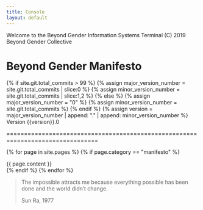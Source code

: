 ```yaml
---
title: Console
layout: default
---
```

<div id="flash"></div>
<div class="console crt">
<p>Welcome to the Beyond Gender Information Systems Terminal (C) 2019 Beyond Gender Collective</p>
<div id="intro">
</div>
<div id="text">
<h1 class="glitch" data-text="BEYOND GENDER MANIFESTO">Beyond Gender Manifesto</h1>
{% if site.git.total_commits > 99 %}
    {% assign major_version_number = site.git.total_commits | slice:0 %}
    {% assign minor_version_number = site.git.total_commits | slice:1,2 %}
{% else %}
    {% assign major_version_number = "0" %}
    {% assign minor_version_number = site.git.total_commits %}
{% endif %}
{% assign version = major_version_number | append: "." | append: minor_version_number %}
Version {{version}}.0

================================================================================

{% for page in site.pages %}
    {% if page.category == "manifesto" %}
<div class="console-section">
{{ page.content }}
</div>
    {% endif %}
{% endfor %}


> The impossible attracts me because everything possible has been done and the world didn’t change.
> 
> Sun Ra, 1977

</div>
